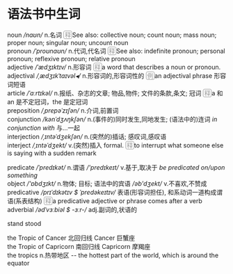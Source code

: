 # 语法书中生词

<script>
(function translate () {
  const ps = document.querySelectorAll('#md p')
  for (let p of ps) {
    p.innerHTML = p.innerHTML
      .replace(/(^|<br>)([忘析混错联派类]) ([\w-]+)/g, '$1<span class="tag-class">$2</span> <span class="word">$3</span>')
      .replace(/\b(n|v|vt|vi|a|ad|prep)\./g, '<span class="tag-pos">$&</span>')
      .replace(/SYN|OPP|BrE|NAmE/g, '<span class="tag-syn">$&</span>')
  }
  const exs = document.querySelectorAll('#md p span.exp, #md p span.exa')
  for (let ex of exs) { ex.dataset.txt = ex.innerHTML; ex.innerHTML = '' }
  const ems = document.querySelectorAll('#md p em')
  for (let em of ems) {
    const txt = em.textContent
    if (txt[0] === '/' && txt[txt.length - 1] === '/') { em.classList.add('tag-ps') }
  }
})();
</script>

<style>
  .tag-class { font-size: .75em; color: #999; }
  .word { color: red; }
  .tag-ps { color: #6aa; }
  .tag-pos { padding: 0 2px; color: #c33; }
  .tag-syn { padding: 0 2px; color: #999; font-size: .75em; border: 1px solid; border-radius: 4px; }
  .exp::before, .exa::before { padding: 0 2px; color: #999; border: 1px solid; border-radius: 4px; }
  .exp:hover::after, .exa:hover::after { display: block; position: absolute; background-color: #f6f6f6; padding: 4px 4px 4px 12px; width: 95%; }
  .exp:hover::after, .exa:hover::after { content: attr(data-txt); }
  .exp::before { content: '释'; }
  .exa::before { content: '例'; }
</style>

noun  _/naʊn/_  n.名词
  <span class="exp">See also: collective noun; count noun; mass noun; proper noun; singular noun; uncount noun</span>  
pronoun  _/ˈproʊnaʊn/_  n.代词,代名词
  <span class="exp">See also: indefinite pronoun; personal pronoun; reflexive pronoun; relative pronoun</span>  
adjective  _/ˈædʒɪktɪv/_  n.形容词
  <span class="exp">a word that describes a noun or pronoun.</span>  
adjectival  _/ˌædʒɪkˈtaɪvəl◂/_  n.形容词的,形容词性的
  <span class="exa">an adjectival phrase 形容词短语</span>  
article  _/ˈɑːrtɪkəl/_  n.报纸、杂志的文章; 物品,物件; 文件的条款,条文; 冠词
  <span class="exp">a 和 an 是不定冠词，the 是定冠词</span>  
preposition  _/ˌprepəˈzɪʃən/_  n.介词,前置词  
conjunction  _/kənˈdʒʌŋkʃən/_  n.(事件的)同时发生,同地发生; (语法中的)连词  _in conjunction with_ 与…一起  
interjection  _/ˌɪntəˈdʒekʃən/_  n.(突然的)插话; 感叹词,感叹语  
interject  _/ˌɪntəˈdʒekt/_  v.(突然)插入 formal.
  <span class="exp">to interrupt what someone else is saying with a sudden remark</span>  

predicate  _/ˈpredɪkət/_  n.谓语  _/'predɪkeɪt/_  v.基于,取决于 _be predicated on/upon something_  
object  _/'ɒbdʒɪkt/_  n.物体; 目标; 语法中的宾语  _/əb'dʒekt/_  v.不喜欢,不赞成  
predicative  _/prɪˈdɪkətɪv $ ˈpredəkeɪtɪv/_  表语(形容词担任), 和系动词一道构成谓语(系表结构)
  <span class="exp">a predicative adjective or phrase comes after a verb</span>  
adverbial  _/ədˈvɜːbiəl $ -ɜːr-/_  adj.副词的,状语的  






stand  stood



the Tropic of Cancer  北回归线  Cancer 巨蟹座  
the Tropic of Capricorn  南回归线  Capricorn 摩羯座  
the tropics  n.热带地区  -- the hottest part of the world, which is around the equator  




